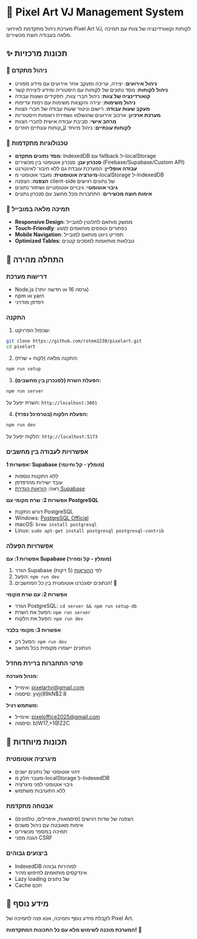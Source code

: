 # 🎨 Pixel Art VJ Management System

מערכת ניהול מתקדמת לאירועי Pixel Art VJ, לקוחות וקואורדינציה של צוות עם תמיכה מלאה בעבודה חוצת מכשירים.

## ✨ תכונות מרכזיות

### 🎯 ניהול מתקדם
- **ניהול אירועים**: יצירה, עריכה ומעקב אחר אירועים עם מידע מפורט
- **ניהול לקוחות**: מסד נתונים של לקוחות עם היסטוריה ומידע ליצירת קשר
- **קואורדינציה של צוות**: ניהול חברי צוות, תפקידים ושעות עבודה
- **ניהול משימות**: יצירה והקצאת משימות עם רמות עדיפות
- **מעקב שעות עבודה**: רישום וניטור שעות עבודה של חברי הצוות
- **מערכת ארכיון**: ארכוב אירועים שהושלמו ושמירת רשומות היסטוריות
- **מרחב אישי**: סביבת עבודה אישית לחברי הצוות
- **לקוחות עונתיים**: ניהול מיוחד للקוחות עונתיים חוזרים

### 🚀 טכנולוגיות מתקדמות
- **מסד נתונים מתקדם**: IndexedDB עם fallback ל-localStorage
- **סנכרון ענן**: סנכרון אוטומטי בין מכשירים (Firebase/Supabase/Custom API)
- **עבודה אופליין**: המערכת עובדת גם ללא חיבור לאינטרנט
- **מיגרציה אוטומטית**: מעבר אוטומטי מ-localStorage ל-IndexedDB
- **הצפנה**: הצפנה client-side של נתונים רגישים
- **גיבוי אוטומטי**: גיבויים אוטומטיים ושחזור נתונים
- **אימות חוצה מכשירים**: התחברות מכל מחשב עם סנכרון נתונים

### 📱 תמיכה מלאה במובייל
- **Responsive Design**: ממשק מותאם לחלוטין למובייל
- **Touch-Friendly**: כפתורים וטפסים מותאמים למגע
- **Mobile Navigation**: תפריט ניווט מותאם למובייל
- **Optimized Tables**: טבלאות מותאמות למסכים קטנים

## 🚀 התחלה מהירה

### דרישות מערכת
- Node.js (גרסה 16 או חדשה יותר)
- npm או yarn
- דפדפן מודרני

### התקנה

1. שכפול הפרויקט:
```bash
git clone https://github.com/rotem1230/pixelart.git
cd pixelart
```

2. התקנה מלאה (לקוח + שרת):
```bash
npm run setup
```

3. **הפעלת השרת (לסנכרון בין מחשבים):**
```bash
npm run server
```
השרת יפעל על: `http://localhost:3001`

4. **הפעלת הלקוח (בטרמינל נפרד):**
```bash
npm run dev
```
הלקוח יפעל על: `http://localhost:5173`

### אפשרויות לעבודה בין מחשבים

**אפשרות 1: Supabase (מומלץ - קל וחינמי)**
- ללא התקנות נוספות
- עובד ישירות מהדפדפן
- ראה: [הוראות הגדרת Supabase](SUPABASE_SETUP.md)

**אפשרות 2: שרת מקומי עם PostgreSQL**
- דורש התקנת PostgreSQL
- Windows: [PostgreSQL Official](https://www.postgresql.org/download/windows/)
- macOS: `brew install postgresql`
- Linux: `sudo apt-get install postgresql postgresql-contrib`

### אפשרויות הפעלה

**אפשרות 1: עם Supabase (מומלץ - קל ומהיר)**
1. הגדר Supabase לפי [ההוראות](SUPABASE_SETUP.md) (5 דקות)
2. הפעל: `npm run dev`
3. הנתונים יסונכרנו אוטומטית בין כל המחשבים! 🚀

**אפשרות 2: עם שרת מקומי**
- הגדר PostgreSQL: `cd server && npm run setup-db`
- הפעל את השרת: `npm run server`
- הפעל את הלקוח: `npm run dev`

**אפשרות 3: מקומי בלבד**
- הפעל רק: `npm run dev`
- הנתונים יישמרו מקומית בכל מחשב

### פרטי התחברות ברירת מחדל

**מנהל מערכת:**
- אימייל: pixelartvj@gmail.com
- סיסמה: yvj{89kN$2.8

**משתמש רגיל:**
- אימייל: pixeloffice2025@gmail.com
- סיסמה: b)W17,>1@Z2C

## 🎯 תכונות מיוחדות

### מיגרציה אוטומטית
- זיהוי אוטומטי של נתונים ישנים
- מעבר חלק מ-localStorage ל-IndexedDB
- גיבוי אוטומטי לפני מיגרציה
- ללא התערבות משתמש

### אבטחה מתקדמת
- הצפנה של שדות רגישים (סיסמאות, אימיילים, טלפונים)
- אימות מאובטח עם ניהול סשנים
- תמיכה במספר מכשירים
- הגנה מפני CSRF

### ביצועים גבוהים
- IndexedDB למהירות גבוהה
- אינדקסים מותאמים לחיפוש מהיר
- Lazy loading של נתונים
- Cache חכם

## 📄 מידע נוסף

לקבלת מידע נוסף ותמיכה, אנא פנה לתמיכה של Pixel Art.

**המערכת מוכנה לשימוש מלא עם כל התכונות המתקדמות!** 🚀